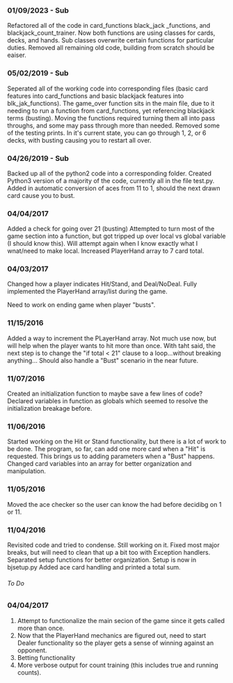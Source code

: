 ### 01/09/2023 - Sub
Refactored all of the code in card_functions black_jack _functions, and blackjack_count_trainer.
Now both functions are using classes for cards, decks, and hands.
Sub classes overwrite certain functions for particular duties.
Removed all remaining old code, building from scratch should be eaiser.


### 05/02/2019 - Sub
Seperated all of the working code into corresponding files (basic card features into card_functions and basic blackjack features into blk_jak_functions).
The game_over function sits in the main file, due to it needing to run a function from card_functions, yet referencing blackjack terms (busting).
Moving the functions required turning them all into pass throughs, and some may pass through more than needed.
Removed some of the testing prints.
In it's current state, you can go through 1, 2, or 6 decks, with busting causing you to restart all over.

### 04/26/2019 - Sub
Backed up all of the python2 code into a corresponding folder.
Created Python3 version of a majority of the code, currently all in the file test.py.
Added in automatic conversion of aces from 11 to 1, should the next drawn card cause you to bust.

### 04/04/2017
Added a check for going over 21 (busting)
Attempted to turn most of the game section into a function, but got tripped up over local vs global variable (I should know this). Will attempt again when I know exactly what I wnat/need to make local.
Increased PlayerHand array to 7 card total.

### 04/03/2017
Changed how a player indicates Hit/Stand, and Deal/NoDeal.
Fully implemented the PlayerHand array/list during the game.

Need to work on ending game when player "busts".

### 11/15/2016
Added a way to increment the PLayerHand array. Not much use now, but will help when the player wants to hit more than once. With taht said, the next step is to change the "if total < 21" clause to a loop...without breaking anything...
Should also handle a "Bust" scenario in the near future.

### 11/07/2016
Created an initialization function to maybe save a few lines of code? Declared variables in function as globals which seemed to resolve the initialization breakage before.

### 11/06/2016
Started working on the Hit or Stand functionality, but there is a lot of work to be done. The program, so far, can add one more card when a "Hit" is requested.
This brings us to adding parameters when a "Bust" happens.
Changed card variables into an array for better organization and manipulation.

### 11/05/2016
Moved the ace checker so the user can know the had before decidibg on 1 or 11.

### 11/04/2016
Revisited code and tried to condense. Still working on it.
Fixed most major breaks, but will need to clean that up a bit too with Exception handlers.
Separated setup functions for better organization. Setup is now in bjsetup.py
Added ace card handling and printed a total sum.

###### To Do

### 04/04/2017
1. Attempt to functionalize the main secion of the game since it gets called more than once.
2. Now that the PlayerHand mechanics are figured out, need to start Dealer functionality so the player gets a sense of winning against an opponent.
3. Betting functionality
4. More verbose output for count training (this includes true and running counts).
